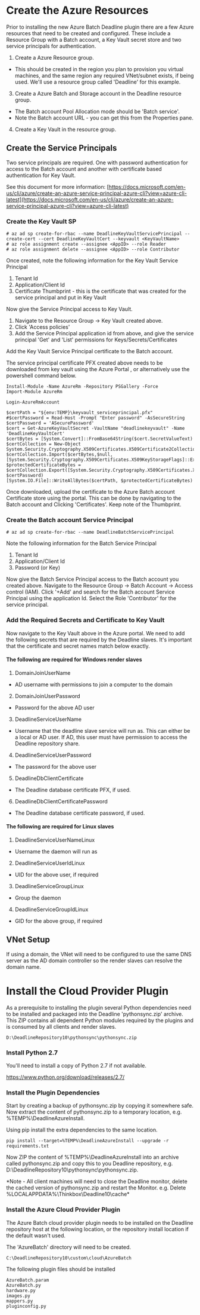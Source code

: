 
# Create the Azure Resources

Prior to installing the new Azure Batch Deadline plugin there are a few Azure resources that need to be created and configured.  These include a Resource Group with a Batch account, a Key Vault secret store and two service principals for authentication.

1.  Create a Azure Resource group.
  * This should be created in the region you plan to provision you virtual machines, and the same region any required VNet/subnet exists, if being used.  We'll use a resource group called 'Deadline' for this example.
3.  Create a Azure Batch and Storage account in the Deadline resource group.
  * The Batch account Pool Allocation mode should be 'Batch service'.
  * Note the Batch account URL - you can get this from the Properties pane.
4.  Create a Key Vault in the resource group.

## Create the Service Principals

Two service principals are required.  One with password authentication for access to the Batch account and another with certificate based authentication for Key Vault.

See this document for more information: [https://docs.microsoft.com/en-us/cli/azure/create-an-azure-service-principal-azure-cli?view=azure-cli-latest](https://docs.microsoft.com/en-us/cli/azure/create-an-azure-service-principal-azure-cli?view=azure-cli-latest)

### Create the Key Vault SP

```
# az ad sp create-for-rbac --name DeadlineKeyVaultServicePrincipal --create-cert --cert DeadlineKeyVaultCert --keyvault <KeyVaultName>
# az role assignment create --assignee <AppID> --role Reader
# az role assignment delete --assignee <AppID> --role Contributor
```

Once created, note the following information for the Key Vault Service Principal

1.  Tenant Id
2.  Application/Client Id
3.  Certificate Thumbprint - this is the certificate that was created for the service principal and put in Key Vault

Now give the Service Principal access to Key Vault.

1.  Navigate to the Resource Group -> Key Vault created above.
2.  Click 'Access policies'
3.  Add the Service Principal application id from above, and give the service principal 'Get' and 'List' permissions for Keys/Secrets/Certificates

Add the Key Vault Service Principal certificate to the Batch account.

The service principal certificate PFX created above needs to be downloaded from key vault using the Azure Portal , or alternatively use the powershell command below.

```
Install-Module -Name AzureRm -Repository PSGallery -Force
Import-Module AzureRm

Login-AzureRmAccount

$certPath = "${env:TEMP}\keyvault_serviceprincipal.pfx"
#$certPassword = Read-Host -Prompt "Enter password" -AsSecureString
$certPassword = 'ASecurePassword'
$cert = Get-AzureKeyVaultSecret -VaultName "deadlinekeyvault" -Name 'DeadlineKeyVaultCert'
$certBytes = [System.Convert]::FromBase64String($cert.SecretValueText)
$certCollection = New-Object System.Security.Cryptography.X509Certificates.X509Certificate2Collection
$certCollection.Import($certBytes,$null,[System.Security.Cryptography.X509Certificates.X509KeyStorageFlags]::Exportable)
$protectedCertificateBytes = $certCollection.Export([System.Security.Cryptography.X509Certificates.X509ContentType]::Pkcs12, $certPassword)
[System.IO.File]::WriteAllBytes($certPath, $protectedCertificateBytes)
```

Once downloaded, upload the certificate to the Azure Batch account Certificate store using the portal.  This can be done by navigating to the Batch account and Clicking 'Certificates'.  Keep note of the Thumbprint.

### Create the Batch account Service Principal

```
# az ad sp create-for-rbac --name DeadlineBatchServicePrincipal
```

Note the following information for the Batch Service Principal

1.  Tenant Id
2.  Application/Client Id
3.  Password (or Key)

Now give the Batch Service Principal access to the Batch account you created above.  Navigate to the Resource Group -> Batch Account -> Access control (IAM).  Click '+Add' and search for the Batch account Service Principal using the application Id.  Select the Role 'Contributor' for the service principal.

### Add the Required Secrets and Certificate to Key Vault

Now navigate to the Key Vault above in the Azure portal.  We need to add the following secrets that are required by the Deadline slaves.  It's important that the certificate and secret names match below exactly.

#### The following are required for Windows render slaves

1.  DomainJoinUserName

  * AD username with permissions to join a computer to the domain

2.  DomainJoinUserPassword

  * Password for the above AD user

3.  DeadlineServiceUserName

  * Username that the deadline slave service will run as.  This can either be a local or AD user.  If AD, this user must have permission to access the Deadline repository share.

4.  DeadlineServiceUserPassword

  * The password for the above user

5.  DeadlineDbClientCertificate

  * The Deadline database certificate PFX, if used.

6.  DeadlineDbClientCertificatePassword

  * The Deadline database certificate password, if used.

#### The following are required for Linux slaves

1.  DeadlineServiceUserNameLinux

  * Username the daemon will run as

2.  DeadlineServiceUserIdLinux

  * UID for the above user, if required

3.  DeadlineServiceGroupLinux

  * Group the daemon

4.  DeadlineServiceGroupIdLinux

  * GID for the above group, if required

## VNet Setup

If using a domain, the VNet will need to be configured to use the same DNS server as the AD domain controller so the render slaves can resolve the domain name.

# Install the Cloud Provider Plugin

As a prerequisite to installing the plugin several Python dependencies need to be installed and packaged into the Deadline 'pythonsync.zip' archive.  This ZIP contains all dependent Python modules required by the plugins and is consumed by all clients and render slaves.

```
D:\DeadlineRepository10\pythonsync\pythonsync.zip
```

### Install Python 2.7
You'll need to install a copy of Python 2.7 if not available.

https://www.python.org/download/releases/2.7/

### Install the Plugin Dependencies

Start by creating a backup of pythonsync.zip by copying it somewhere safe.  Now extract the content of pythonsync.zip to a temporary location, e.g. %TEMP%\DeadlineAzureInstall.

Using pip install the extra dependencies to the same location.
```
pip install --target=%TEMP%\DeadlineAzureInstall --upgrade -r requirements.txt
```

Now ZIP the content of %TEMP%\DeadlineAzureInstall into an archive called pythonsync.zip and copy this to you Deadline repository, e.g. D:\DeadlineRepository10\pythonsync\pythonsync.zip.

*Note - All client machines will need to close the Deadline monitor, delete the cached version of pythonsync.zip and restart the Monitor. e.g. Delete %LOCALAPPDATA%\Thinkbox\Deadline10\cache\*

### Install the Azure Cloud Provider Plugin

The Azure Batch cloud provider plugin needs to be installed on the Deadline repository host at the following location, or the repository install location if the default wasn't used.

The 'AzureBatch' directory will need to be created.

```
C:\DeadlineRepository10\custom\cloud\AzureBatch
```
The following plugin files should be installed

```
AzureBatch.param
AzureBatch.py
hardware.py
images.py
mappers.py
pluginconfig.py
```

